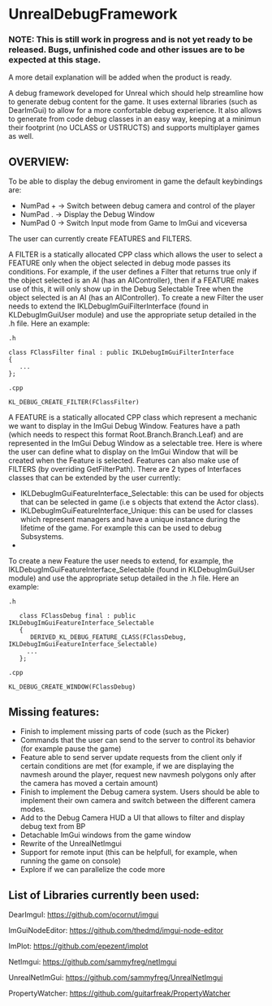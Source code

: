 # UnrealDebugFramework
### NOTE: This is still work in progress and is not yet ready to be released. Bugs, unfinished code and other issues are to be expected at this stage.
A more detail explanation will be added when the product is ready.

A debug framework developed for Unreal which should help streamline how to generate debug content for the game.
It uses external libraries (such as DearImGui) to allow for a more confortable debug experience.
It also allows to generate from code debug classes in an easy way, keeping at a minimun their footprint (no UCLASS or USTRUCTS) and supports multiplayer games as well.

## OVERVIEW:
To be able to display the debug enviroment in game the default keybindings are:
- NumPad + -> Switch between debug camera and control of the player
- NumPad . -> Display the Debug Window
- NumPad 0 -> Switch Input mode from Game to ImGui and viceversa
  
The user can currently create FEATURES and FILTERS.

A FILTER is a statically allocated CPP class which allows the user to select a FEATURE only when the object selected in debug mode passes its conditions.
For example, if the user defines a Filter that returns true only if the object selected is an AI (has an AIController), then if a FEATURE makes use of this, it will only show up in the Debug Selectable Tree when the object selected is an AI (has an AIController).
To create a new Filter the user needs to extend the IKLDebugImGuiFilterInterface (found in KLDebugImGuiUser module) and use the appropriate setup detailed in the .h file. 
Here an example:

```
.h

class FClassFilter final : public IKLDebugImGuiFilterInterface
{
   ...
};

.cpp

KL_DEBUG_CREATE_FILTER(FClassFilter)

```
A FEATURE is a statically allocated CPP class which represent a mechanic we want to display in the ImGui Debug Window.
Features have a path (which needs to respect this format Root.Branch.Branch.Leaf) and are represented in the ImGui Debug Window as a selectable tree.
Here is where the user can define what to display on the ImGui Window that will be created when the Feature is selected.
Features can also make use of FILTERS (by overriding GetFilterPath).
There are 2 types of Interfaces classes that can be extended by the user currently:
  - IKLDebugImGuiFeatureInterface_Selectable: this can be used for objects that can be selected in game (i.e s objects that extend the Actor class).
  - IKLDebugImGuiFeatureInterface_Unique: this can be used for classes which represent managers and have a unique instance during the lifetime of the game. For example this can be used to debug Subsystems.
  - 
To create a new Feature the user needs to extend, for example, the IKLDebugImGuiFeatureInterface_Selectable (found in KLDebugImGuiUser module) and use the appropriate setup detailed in the .h file. Here an example:

```
.h

   class FClassDebug final : public IKLDebugImGuiFeatureInterface_Selectable
   {
      DERIVED_KL_DEBUG_FEATURE_CLASS(FClassDebug, IKLDebugImGuiFeatureInterface_Selectable)
     ...
   };

.cpp

KL_DEBUG_CREATE_WINDOW(FClassDebug)
```

## Missing features: 
- Finish to implement missing parts of code (such as the Picker)
- Commands that the user can send to the server to control its behavior (for example pause the game)
- Feature able to send server update requests from the client only if certain conditions are met (for example, if we are displaying the navmesh around the player, request new navmesh polygons only after the camera has moved a certain amount)
- Finish to implement the Debug camera system. Users should be able to implement their own camera and switch between the different camera modes.
- Add to the Debug Camera HUD a UI that allows to filter and display debug text from BP 
- Detachable ImGui windows from the game window
- Rewrite of the UnrealNetImgui
- Support for remote input (this can be helpfull, for example, when running the game on console)
- Explore if we can parallelize the code more

## List of Libraries currently been used:

DearImguI: https://github.com/ocornut/imgui

ImGuiNodeEditor: https://github.com/thedmd/imgui-node-editor

ImPlot: https://github.com/epezent/implot

NetImgui: https://github.com/sammyfreg/netImgui

UnrealNetImGui: https://github.com/sammyfreg/UnrealNetImgui

PropertyWatcher: https://github.com/guitarfreak/PropertyWatcher
